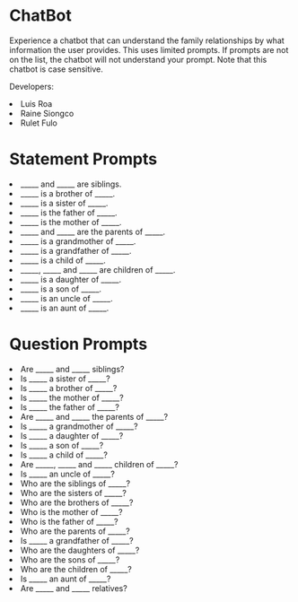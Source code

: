 # ChatBot
Experience a chatbot that can understand the family relationships by what information the user provides. This uses limited prompts. If prompts are not on the list, the chatbot will not understand your prompt. Note that this chatbot is case sensitive.

Developers:
<li> Luis Roa
<li> Raine Siongco
<li> Rulet Fulo

# Statement Prompts
<li> _____ and _____ are siblings.
<li> _____ is a brother of _____.
<li> _____ is a sister of _____.
<li> _____ is the father of _____.
<li> _____ is the mother of _____.
<li> _____ and _____ are the parents of _____.
<li> _____ is a grandmother of _____.
<li> _____ is a grandfather of _____.
<li> _____ is a child of _____.
<li> _____, _____ and _____ are children of _____.
<li> _____ is a daughter of _____.
<li> _____ is a son of _____.
<li> _____ is an uncle of _____.
<li> _____ is an aunt of _____.

# Question Prompts
<li> Are _____ and _____ siblings?
<li> Is _____ a sister of _____?
<li> Is _____ a brother of _____?
<li> Is _____ the mother of _____?
<li> Is _____ the father of _____?
<li> Are _____ and _____ the parents of _____?
<li> Is _____ a grandmother of _____?
<li> Is _____ a daughter of _____?
<li> Is _____ a son of _____?
<li> Is _____ a child of _____?
<li> Are _____, _____ and _____ children of _____?
<li> Is _____ an uncle of _____?
<li> Who are the siblings of _____?
<li> Who are the sisters of _____?
<li> Who are the brothers of _____?
<li> Who is the mother of _____?
<li> Who is the father of _____?
<li> Who are the parents of _____?
<li> Is _____ a grandfather of _____?
<li> Who are the daughters of _____?
<li> Who are the sons of _____?
<li> Who are the children of _____?
<li> Is _____ an aunt of _____?
<li> Are _____ and _____ relatives?
